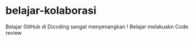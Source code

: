 # belajar-kolaborasi
Belajar GitHub di Dicoding sangat menyenangkan !
Belajar melakuakn Code review
